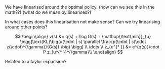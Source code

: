 We have linearised around the optimal policy.
(how can we see this in the math??)
(what do we mean by linearised?)

In what cases does this linearisation not make sense?
Can we try linearising around other points?



$$
\begin{align}
v(s) &= q(s) + \log G(s) + \mathop{\text{min}}_{u} \bigg[\text{KL}\big(u(\cdot | s) \parallel \frac{p(\cdot | s)\cdot z(\cdot)^{\gamma}}{G(s)} \big) \bigg] \\
\dots \\
z_{u^{* }} &= e^{q(s)}\cdot P z_{u^{* }}^{\gamma}\\
\end{align}
$$

Related to a taylor expansion?
